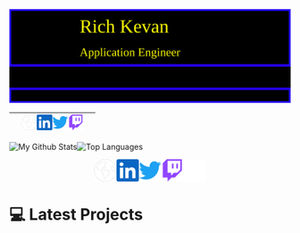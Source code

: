 <img src="./media/richkevan.svg"  alt="rich kevan's github" />

||[<img src="./media/social/earth-americas-solid.svg" width="28"/>](https://richkevan.com)[<img src="./media/social/linkedin.svg" width="28">](https://www.linkedin.com/in/rich-kevan)[<img src="./media/social/twitter.svg" width="28"/>](https://www.twitch.tv/richkevan)[<img src="./media/social/twitch.svg" width="28"/>](https://www.twitch.tv/richkevan)||
|---|---|---|

![My Github Stats](https://github.com/richkevan/github-stats/blob/master/generated/overview.svg)![Top Languages](https://github.com/richkevan/github-stats/blob/master/generated/languages.svg)

<d style="display:flex;justify-content:center">
<a align="center" ref="https://richkevan.com"><img align="center" src="./media/social/earth-americas-solid.svg" width="40"></a>
<a href="https://www.linkedin.com/in/rich-kevan"><img align="center" src="./media/social/linkedin.svg" width="40"></a>
<a href="https://twitter.com/intent/follow?screen_name=richkevan"><img align="center" src="./media/social/twitter.svg" width="40"></a>
<a href="https://www.twitch.tv/richkevan"><img align="center" src="./media/social/twitch.svg" width="40"></a>
<a href="https://dev.to/richkevan"><img align="center" src="./media/social/devdotto.svg" width="40"></a>
</d>

# :computer: Latest Projects



